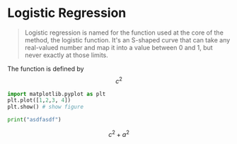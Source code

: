 # Logistic Regression
> Logistic regression is named for the function used at the core of the method, the logistic function. It's an S-shaped curve that can take any real-valued number and map it into a value between 0 and 1, but never exactly at those limits. 

The function is defined by $$c^2$$

```python {cmd=true matplotlib=true}
import matplotlib.pyplot as plt
plt.plot([1,2,3, 4])
plt.show() # show figure
```
```python {cmd=true}
print("asdfasdf")
```

```math
c^2 + a^2
```